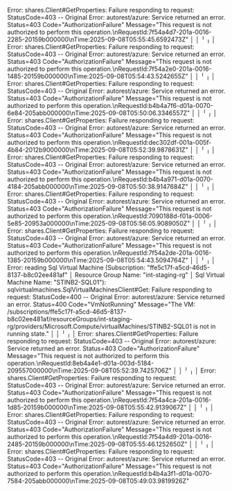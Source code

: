  Error: shares.Client#GetProperties: Failure responding to request: StatusCode=403 -- Original Error: autorest/azure: Service returned an error. Status=403 Code="AuthorizationFailure" Message="This request is not authorized to perform this operation.\nRequestId:7f54a4d7-201a-0016-2285-20159b000000\nTime:2025-09-08T05:55:45.6592473Z"
│
│
╵
╷
│ Error: shares.Client#GetProperties: Failure responding to request: StatusCode=403 -- Original Error: autorest/azure: Service returned an error. Status=403 Code="AuthorizationFailure" Message="This request is not authorized to perform this operation.\nRequestId:7f54a2e0-201a-0016-1485-20159b000000\nTime:2025-09-08T05:54:43.5242655Z"
│
│
╵
╷
│ Error: shares.Client#GetProperties: Failure responding to request: StatusCode=403 -- Original Error: autorest/azure: Service returned an error. Status=403 Code="AuthorizationFailure" Message="This request is not authorized to perform this operation.\nRequestId:b4b4a7f6-d01a-0070-6e84-205abb000000\nTime:2025-09-08T05:50:06.3346557Z"
│
│
╵
╷
│ Error: shares.Client#GetProperties: Failure responding to request: StatusCode=403 -- Original Error: autorest/azure: Service returned an error. Status=403 Code="AuthorizationFailure" Message="This request is not authorized to perform this operation.\nRequestId:dec302df-001a-005f-4b84-2012b9000000\nTime:2025-09-08T05:52:39.9878631Z"
│
│
╵
╷
│ Error: shares.Client#GetProperties: Failure responding to request: StatusCode=403 -- Original Error: autorest/azure: Service returned an error. Status=403 Code="AuthorizationFailure" Message="This request is not authorized to perform this operation.\nRequestId:b4b4a971-d01a-0070-4184-205abb000000\nTime:2025-09-08T05:50:38.9147684Z"
│
│
╵
╷
│ Error: shares.Client#GetProperties: Failure responding to request: StatusCode=403 -- Original Error: autorest/azure: Service returned an error. Status=403 Code="AuthorizationFailure" Message="This request is not authorized to perform this operation.\nRequestId:7090188d-f01a-0006-5e85-20953a000000\nTime:2025-09-08T05:56:05.9089050Z"
│
│
╵
╷
│ Error: shares.Client#GetProperties: Failure responding to request: StatusCode=403 -- Original Error: autorest/azure: Service returned an error. Status=403 Code="AuthorizationFailure" Message="This request is not authorized to perform this operation.\nRequestId:7f54a2de-201a-0016-1385-20159b000000\nTime:2025-09-08T05:54:43.5094764Z"
│
│
╵
╷
│ Error: reading Sql Virtual Machine (Subscription: "ffe5c17f-a5cd-46d5-8137-b8c02ee481af"
│ Resource Group Name: "int-staging-rg"
│ Sql Virtual Machine Name: "STINB2-SQL01"): sqlvirtualmachines.SqlVirtualMachinesClient#Get: Failure responding to request: StatusCode=400 -- Original Error: autorest/azure: Service returned an error. Status=400 Code="VmNotRunning" Message="The VM: /subscriptions/ffe5c17f-a5cd-46d5-8137-b8c02ee481af/resourceGroups/int-staging-rg/providers/Microsoft.Compute/virtualMachines/STINB2-SQL01 is not in running state."
│
│
╵
╷
│ Error: shares.Client#GetProperties: Failure responding to request: StatusCode=403 -- Original Error: autorest/azure: Service returned an error. Status=403 Code="AuthorizationFailure" Message="This request is not authorized to perform this operation.\nRequestId:8eb4a4e1-d01a-003d-5184-209557000000\nTime:2025-09-08T05:52:39.7425706Z"
│
│
╵
╷
│ Error: shares.Client#GetProperties: Failure responding to request: StatusCode=403 -- Original Error: autorest/azure: Service returned an error. Status=403 Code="AuthorizationFailure" Message="This request is not authorized to perform this operation.\nRequestId:7f54a4ca-201a-0016-1d85-20159b000000\nTime:2025-09-08T05:55:42.9139067Z"
│
│
╵
╷
│ Error: shares.Client#GetProperties: Failure responding to request: StatusCode=403 -- Original Error: autorest/azure: Service returned an error. Status=403 Code="AuthorizationFailure" Message="This request is not authorized to perform this operation.\nRequestId:7f54a4d9-201a-0016-2485-20159b000000\nTime:2025-09-08T05:55:46.1252650Z"
│
│
╵
╷
│ Error: shares.Client#GetProperties: Failure responding to request: StatusCode=403 -- Original Error: autorest/azure: Service returned an error. Status=403 Code="AuthorizationFailure" Message="This request is not authorized to perform this operation.\nRequestId:b4b4a3f1-d01a-0070-7584-205abb000000\nTime:2025-09-08T05:49:03.9819926Z"

